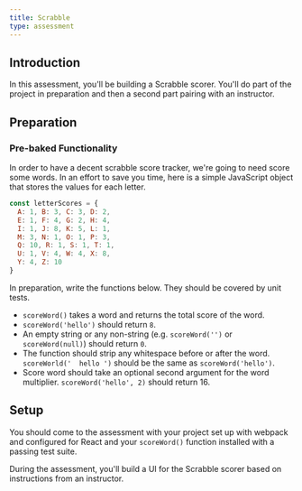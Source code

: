 ```yaml
---
title: Scrabble
type: assessment
---
```


## Introduction

In this assessment, you'll be building a Scrabble scorer. You'll do part of the project in preparation and then a second part pairing with an instructor.

## Preparation

### Pre-baked Functionality

In order to have a decent scrabble score tracker, we're going to need score some words. In an effort to save you time, here is a simple JavaScript object that stores the values for each letter.

```js
const letterScores = {
  A: 1, B: 3, C: 3, D: 2,
  E: 1, F: 4, G: 2, H: 4,
  I: 1, J: 8, K: 5, L: 1,
  M: 3, N: 1, O: 1, P: 3,
  Q: 10, R: 1, S: 1, T: 1,
  U: 1, V: 4, W: 4, X: 8,
  Y: 4, Z: 10
}
```

In preparation, write the functions below. They should be covered by unit tests.

- `scoreWord()` takes a word and returns the total score of the word.
- `scoreWord('hello')` should return `8`.
- An empty string or any non-string (e.g. `scoreWord('')` or `scoreWord(null)`) should return `0`.
- The function should strip any whitespace before or after the word. `scoreWorld('  hello ')` should be the same as `scoreWord('hello')`.
- Score word should take an optional second argument for the word multiplier. `scoreWord('hello', 2)` should return 16.

## Setup

You should come to the assessment with your project set up with webpack and configured for React and your `scoreWord()` function installed with a passing test suite.

During the assessment, you'll build a UI for the Scrabble scorer based on instructions from an instructor.
